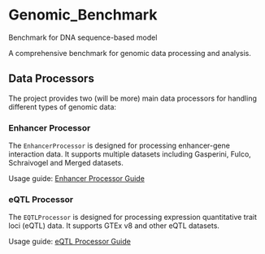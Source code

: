 # Genomic_Benchmark
Benchmark for DNA sequence-based model

A comprehensive benchmark for genomic data processing and analysis.

## Data Processors

The project provides two (will be more) main data processors for handling different types of genomic data:

### Enhancer Processor
The `EnhancerProcessor` is designed for processing enhancer-gene interaction data. It supports multiple datasets including Gasperini, Fulco, Schraivogel and Merged datasets.

Usage guide: [Enhancer Processor Guide](https://github.com/regulatory-genomics/Genomic_Benchmark/blob/main/docs/data/enhancer_processor_guide.md#enhancerprocessor-user-guide)

### eQTL Processor
The `EQTLProcessor` is designed for processing expression quantitative trait loci (eQTL) data. It supports GTEx v8 and other eQTL datasets.

Usage guide: [eQTL Processor Guide](docs/eqtl_processor_guide.md)


